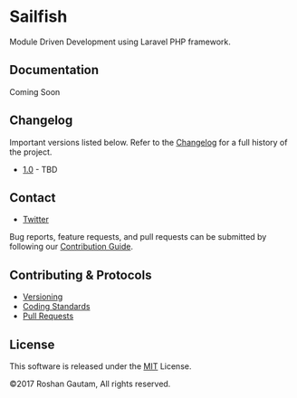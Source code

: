 # Sailfish

Module Driven Development using Laravel PHP framework.

## Documentation

Coming Soon

## Changelog

Important versions listed below. Refer to the [Changelog](CHANGELOG.md) for a full history of the project.

- [1.0](CHANGELOG.md) - TBD

## Contact

- [Twitter](https://twitter.com/@roshangautam)

Bug reports, feature requests, and pull requests can be submitted by following our [Contribution Guide](CONTRIBUTING.md).

## Contributing & Protocols

- [Versioning](CONTRIBUTING.md#versioning)
- [Coding Standards](CONTRIBUTING.md#coding-standards)
- [Pull Requests](CONTRIBUTING.md#pull-requests)

## License

This software is released under the [MIT](LICENSE) License.

©2017 Roshan Gautam, All rights reserved.
